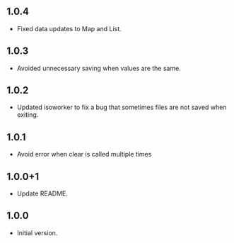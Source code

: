 ## 1.0.4
- Fixed data updates to Map and List.

## 1.0.3
- Avoided unnecessary saving when values are the same.

## 1.0.2
- Updated isoworker to fix a bug that sometimes files are not saved when exiting.

## 1.0.1
- Avoid error when clear is called multiple times

## 1.0.0+1
- Update README.

## 1.0.0
- Initial version.
